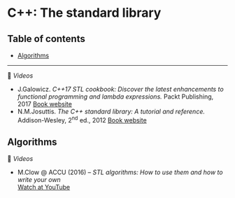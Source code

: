 # C++: The standard library

## Table of contents

* [Algorithms](#algorithms)

---

:movie_camera: *Videos*

* J.Galowicz. *C++17 STL cookbook: Discover the latest enhancements to functional programming and lambda expressions.* Packt Publishing, 2017
[Book website](https://www.packtpub.com/application-development/c17-stl-cookbook)
* N.M.Josuttis. *The C++ standard library: A tutorial and reference.* Addison-Wesley, 2<sup>nd</sup> ed., 2012
[Book website](http://www.cppstdlib.com/)

## Algorithms

:movie_camera: *Videos*

* M.Clow @ ACCU (2016) &ndash; *STL algorithms: How to use them and how to write your own*\
[Watch at YouTube](https://www.youtube.com/watch?v=3nXLxMYXgWs)
